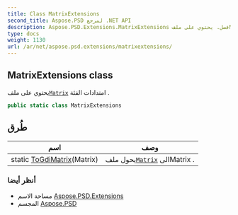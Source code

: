 ```yaml
---
title: Class MatrixExtensions
second_title: Aspose.PSD لمرجع .NET API
description: Aspose.PSD.Extensions.MatrixExtensions فصل. يحتوي على ملفMatrix امتدادات الفئة .
type: docs
weight: 1130
url: /ar/net/aspose.psd.extensions/matrixextensions/
---
```

## MatrixExtensions class

يحتوي على ملف[`Matrix`](../../aspose.psd/matrix/) امتدادات الفئة .

```csharp
public static class MatrixExtensions
```

## طُرق

| اسم | وصف |
| --- | --- |
| static [ToGdiMatrix](../../aspose.psd.extensions/matrixextensions/togdimatrix/)(Matrix) | يحول ملف[`Matrix`](../../aspose.psd/matrix/) الىMatrix . |

### أنظر أيضا

* مساحة الاسم [Aspose.PSD.Extensions](../../aspose.psd.extensions/)
* المجسم [Aspose.PSD](../../)


